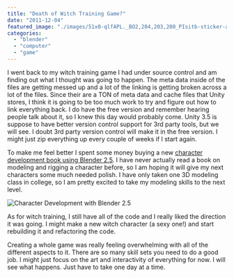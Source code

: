 ```yaml
---
title: "Death of Witch Training Game?"
date: "2011-12-04"
featured_image: "./images/51x0-qlfAPL._BO2,204,203,200_PIsitb-sticker-arrow-click,TopRight,35,-76_AA300_SH20_OU01_.jpg"
categories: 
  - "blender"
  - "computer"
  - "game"
---
```


I went back to my witch training game I had under source control and am finding out what I thought was going to happen. The meta data inside of the files are getting messed up and a lot of the linking is getting broken across a lot of the files. Since their are a TON of meta data and cache files that Unity stores, I think it is going to be too much work to try and figure out how to link everything back. I do have the free version and remember hearing people talk about it, so I knew this day would probably come. Unity 3.5 is suppose to have better version control support for 3rd party tools, but we will see. I doubt 3rd party version control will make it in the free version. I might just zip everything up every couple of weeks if I start again.

To make me feel better I spent some money buying a new [character development book using Blender 2.5](http://www.amazon.com/Character-Development-Blender-Jonathan-Williamson/dp/1435456254/ref=sr_1_1?ie=UTF8&qid=1323028170&sr=8-1). I have never actually read a book on modeling and rigging a character before, so I am hoping it will give my next characters some much needed polish. I have only taken one 3D modeling class in college, so I am pretty excited to take my modeling skills to the next level.

![Character Development with Blender 2.5](./images/51x0-qlfAPL._BO2,204,203,200_PIsitb-sticker-arrow-click,TopRight,35,-76_AA300_SH20_OU01_.jpg "Character Development with Blender 2.5")

As for witch training, I still have all of the code and I really liked the direction it was going. I might make a new witch character (a sexy one!) and start rebuilding it and refactoring the code.

Creating a whole game was really feeling overwhelming with all of the different aspects to it. There are so many skill sets you need to do a good job. I might just focus on the art and interactivity of everything for now. I will see what happens. Just have to take one day at a time.
